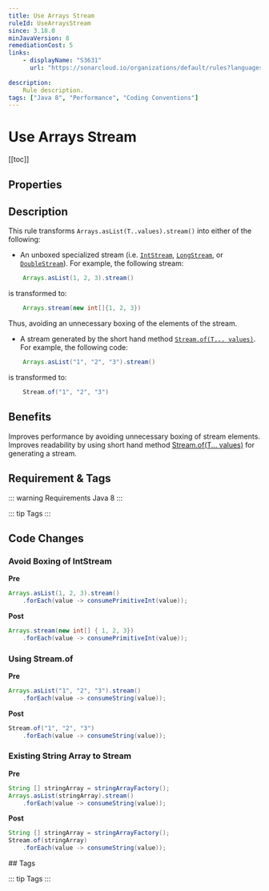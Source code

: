 ```yaml
---
title: Use Arrays Stream
ruleId: UseArraysStream
since: 3.18.0
minJavaVersion: 8
remediationCost: 5
links:
    - displayName: "S3631"
      url: "https://sonarcloud.io/organizations/default/rules?languages=java&open=java%3AS3631&q=S3631"
    
description:
    Rule description.
tags: ["Java 8", "Performance", "Coding Conventions"]
---
```


# Use Arrays Stream

[[toc]]

## Properties

<RuleProperties />

## Description

This rule transforms `Arrays.asList(T..values).stream()` into either of the following: 

* An unboxed specialized stream (i.e. [`IntStream`](https://docs.oracle.com/javase/8/docs/api/java/util/stream/IntStream.html), 
[`LongStream`](https://docs.oracle.com/javase/8/docs/api/java/util/stream/DoubleStream.html),
 or [`DoubleStream`](https://docs.oracle.com/javase/8/docs/api/java/util/stream/DoubleStream.html)).
For example, the following stream:
```java
    Arrays.asList(1, 2, 3).stream()
```
is transformed to: 

```java
    Arrays.stream(new int[]{1, 2, 3})
```
Thus, avoiding an unnecessary boxing of the elements of the stream. 
 
* A stream generated by the short hand method [`Stream.of(T... values)`](https://docs.oracle.com/javase/8/docs/api/java/util/stream/Stream.html#of-T...-). For example, the following code:
```java
    Arrays.asList("1", "2", "3").stream()
```
is transformed to:
```java
    Stream.of("1", "2", "3")
```

## Benefits

Improves performance by avoiding unnecessary boxing of stream elements. 
Improves readability by using short hand method [Stream.of(T... values)](https://docs.oracle.com/javase/8/docs/api/java/util/stream/Stream.html#of-T...-) for generating a stream. 

## Requirement & Tags

::: warning Requirements
Java 8
:::

::: tip Tags
<TagLinks />
:::


## Code Changes


### Avoid Boxing of IntStream

__Pre__
```java
Arrays.asList(1, 2, 3).stream()
    .forEach(value -> consumePrimitiveInt(value));
```

__Post__
```java
Arrays.stream(new int[] { 1, 2, 3})
    .forEach(value -> consumePrimitiveInt(value));

```

### Using Stream.of

__Pre__
```java
Arrays.asList("1", "2", "3").stream()
    .forEach(value -> consumeString(value));
```

__Post__
```java
Stream.of("1", "2", "3")
    .forEach(value -> consumeString(value));
```


### Existing String Array to Stream

__Pre__
```java
String [] stringArray = stringArrayFactory();
Arrays.asList(stringArray).stream()
    .forEach(value -> consumeString(value));
```

__Post__
```java
String [] stringArray = stringArrayFactory();
Stream.of(stringArray)
    .forEach(value -> consumeString(value));
```


<VersionNotice />
## Tags

::: tip Tags
<TagLinks />
:::